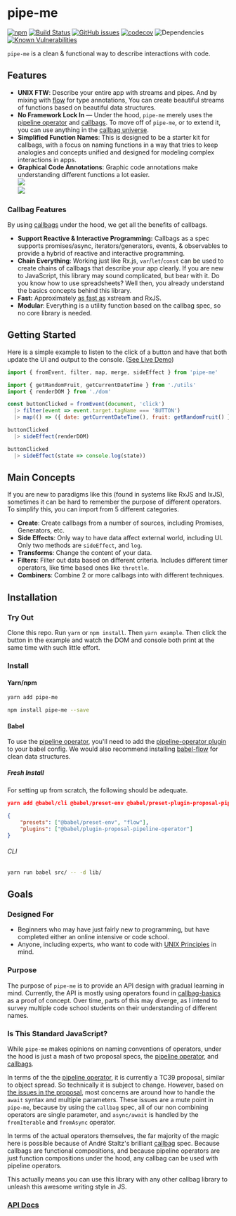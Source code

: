 # pipe-me

[![npm](https://img.shields.io/npm/v/pipe-me.svg)]()
[![Build Status](https://travis-ci.org/sartaj/pipe-me.svg?branch=master)](https://travis-ci.org/sartaj/pipe-me)
[![GitHub issues](https://img.shields.io/github/issues/sartaj/pipe-me.svg)](https://github.com/sartaj/pipe-me/issues)
[![codecov](https://codecov.io/gh/sartaj/pipe-me/branch/master/graph/badge.svg)](https://codecov.io/gh/sartaj/pipe-me)
![Dependencies](https://img.shields.io/david/sartaj/pipe-me.svg)
[![Known Vulnerabilities](https://snyk.io/test/github/sartaj/pipe-me/badge.svg)](https://snyk.io/test/github/sartaj/pipe-me)

`pipe-me` is a clean & functional way to describe interactions with code.

## Features

* **UNIX FTW**: Describe your entire app with streams and pipes. And by mixing with [flow](https://flow.org/) for type annotations, You can create beautiful streams of functions based on beautiful data structures.
* **No Framework Lock In** — Under the hood, `pipe-me` merely uses the [pipeline operator](https://github.com/tc39/proposal-pipeline-operator) and [callbags](https://github.com/callbag/callbag). To move off of `pipe-me`, or to extend it, you can use anything in the [callbag universe](https://github.com/callbag/callbag/wiki).
* **Simplified Function Names**: This is designed to be a starter kit for callbags, with a focus on naming functions in a way that tries to keep analogies and concepts unified and designed for modeling complex interactions in apps.
* **Graphical Code Annotations**: Graphic code annotations make understanding different functions a lot easier.  <br> <img src="http://sartaj.me/pipe-me/assets/readme/flatten.gif" /> <br> <img src="http://sartaj.me/pipe-me/assets/readme/concat.png" />

### Callbag Features

By using [callbags](https://github.com/callbag/callbag) under the hood, we get all the benefits of callbags.

* **Support Reactive & Interactive Programming:** Callbags as a spec supports promises/async, iterators/generators, events, & observables to provide a hybrid of reactive and interactive programming.
* **Chain Everything**: Working just like Rx.js, `var`/`let`/`const` can be used to create chains of callbags that describe your app clearly. If you are new to JavaScript, this library may sound complicated, but bear with it. Do you know how to use spreadsheets? Well then, you already understand the basics concepts behind this library.
* **Fast:** Approximately [as fast as](https://github.com/staltz/callbag-basics/tree/master/perf) xstream and RxJS.
* **Modular**: Everything is a utility function based on the callbag spec, so no core library is needed.

## Getting Started

Here is a simple example to listen to the click of a button and have that both update the UI and output to the console. ([See Live Demo](http://sartaj.me/pipe-me/examples/convert-fruit/))

```javascript
import { fromEvent, filter, map, merge, sideEffect } from 'pipe-me'

import { getRandomFruit, getCurrentDateTime } from './utils'
import { renderDOM } from './dom'

const buttonClicked = fromEvent(document, 'click')
  |> filter(event => event.target.tagName === 'BUTTON')
  |> map(() => ({ date: getCurrentDateTime(), fruit: getRandomFruit() }))

buttonClicked
  |> sideEffect(renderDOM)

buttonClicked
  |> sideEffect(state => console.log(state))
```

## Main Concepts

If you are new to paradigms like this (found in systems like RxJS and IxJS), sometimes it can be hard to remember the purpose of different operators. To simplify this, you can import from 5 different categories.

* **Create**: Create callbags from a number of sources, including Promises, Generators, etc.
* **Side Effects**: Only way to have data affect external world, including UI. Only two methods are `sideEffect`, and `log`.
* **Transforms**: Change the content of your data.
* **Filters**: Filter out data based on different criteria. Includes different timer operators, like time based ones like `throttle`.
* **Combiners**: Combine 2 or more callbags into with different techniques.

## Installation

### Try Out

Clone this repo. Run `yarn` or `npm install`. Then `yarn example`. Then click the button in the example and watch the DOM and console both print at the same time with such little effort.

### Install

#### Yarn/npm

```bash
yarn add pipe-me
```

```bash
npm install pipe-me --save
```

#### Babel

To use the [pipeline operator](https://github.com/tc39/proposal-pipeline-operator), you'll need to add the [pipeline-operator plugin](https://github.com/babel/babel/tree/master/packages/babel-plugin-proposal-pipeline-operator) to your babel config. We would also recommend installing [babel-flow](http://flow.org) for clean data structures.

##### Fresh Install

For setting up from scratch, the following should be adequate.

```json
yarn add @babel/cli @babel/preset-env @babel/preset-plugin-proposal-pipeline babel-preset-flow  --dev
```

```json
{
    "presets": ["@babel/preset-env", "flow"],
    "plugins": ["@babel/plugin-proposal-pipeline-operator"]
}
```

###### CLI

```bash
yarn run babel src/ -- -d lib/
```

## Goals

### Designed For

* Beginners who may have just fairly new to programming, but have completed either an online intensive or code school.
* Anyone, including experts, who want to code with [UNIX Principles](http://www.faqs.org/docs/artu/ch01s06.html) in mind.

### Purpose

The purpose of `pipe-me` is to provide an API design with gradual learning in mind. Currently, the API is mostly using operators found in [callbag-basics](https://github.com/staltz/callbag-basics) as a proof of concept. Over time, parts of this may diverge, as I intend to survey multiple code school students on their understanding of different names.

### Is This Standard JavaScript?

While `pipe-me` makes opinions on naming conventions of operators, under the hood is just a mash of two proposal specs, the [pipeline operator](https://github.com/tc39/proposal-pipeline-operator), and [callbags](https://github.com/callbag/callbag). 

In terms of the the [pipeline operator](https://github.com/tc39/proposal-pipeline-operator), it is currently a TC39 proposal, similar to object spread. So technically it is subject to change. However, based on [the issues in the proposal](https://github.com/tc39/proposal-pipeline-operator/issues), most concerns are around how to handle the `await` syntax and multiple parameters. These issues are a mute point in `pipe-me`, because by using the `callbag` spec, all of our non combining operators are single parameter, and `async/await` is handled by the `fromIterable` and `fromAsync` operator.

In terms of the actual operators themselves, the far majority of the magic here is possible because of André Staltz's brilliant [callbag](https://github.com/callbag/callbag) spec. Because callbags are functional compositions, and because pipeline operators are just function compositions under the hood, any callbag can be used with pipeline operators.

This actually means you can use this library with any other callbag library to unleash this awesome writing style in JS.

### [API Docs](http://sartaj.me/pipe-me/#/api)
